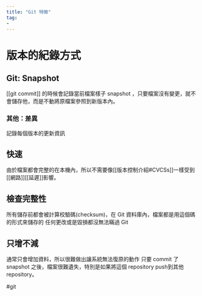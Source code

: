 ```yaml
---
title: "Git 特徵"
tag: 
- 
---
```

# 版本的紀錄方式
## Git: Snapshot
[[git commit]] 的時候會記錄當前檔案樣子 snapshot ，只要檔案沒有變更，就不會儲存他，而是不動將原檔案參照到新版本內。
### 其他：差異
記錄每個版本的更新資訊


## 快速
由於檔案都會完整的在本機內，所以不需要像[[版本控制介紹#CVCSs]]一樣受到[[網路]][[延遲]]影響。

## 檢查完整性
所有儲存前都會被計算校驗碼(checksum)，在 Git 資料庫內，檔案都是用這個碼的形式來儲存的
任何更改或是毀損都沒無法瞞過 Git

## 只增不減
通常只會增加資料，所以很難做出讓系統無法復原的動作
只要 commit 了 snapshot 之後，檔案很難遺失，特別是如果將這個 repository push到其他 repository。

#git